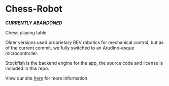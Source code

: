 # Chess-Robot
***CURRENTLY ABANDONED***

Chess playing table

Older versions used proprietary REV robotics for mechanical control, but as of the current commit, we fully switched to an Arudino-esque microcontroller.

Stockfish is the backend engine for the app, the source code and license is included in this repo.

View our site [here](https://sites.google.com/view/revengeofthechessrobot/home) for more information.
